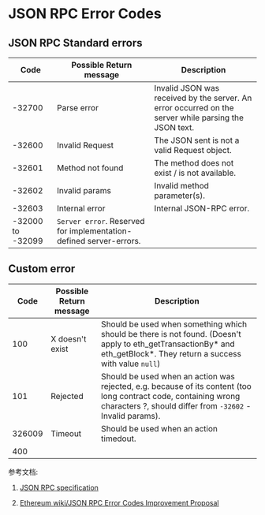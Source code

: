 # JSON RPC Error Codes

## JSON RPC Standard errors

| Code             | Possible Return message                  | Description                              |
| ---------------- | ---------------------------------------- | ---------------------------------------- |
| -32700           | Parse error                              | Invalid JSON was received by the server. An error occurred on the server while parsing the JSON text. |
| -32600           | Invalid Request                          | The JSON sent is not a valid Request object. |
| -32601           | Method not found                         | The method does not exist / is not available. |
| -32602           | Invalid params                           | Invalid method parameter(s).             |
| -32603           | Internal error                           | Internal JSON-RPC error.                 |
| -32000 to -32099 | `Server error`. Reserved for implementation-defined server-errors. |                                          |

## Custom error 

| Code    | Possible Return message | Description |
| --------|-------------------------|-------------|
|100 | X doesn't exist    | Should be used when something which should be there is not found. (Doesn't apply to eth_getTransactionBy* and eth_getBlock*. They return a success with value `null`)
|101 | Rejected           | Should be used when an action was rejected, e.g. because of its content (too long contract code, containing wrong characters ?, should differ from `-32602` - Invalid params).
|326009 | Timeout            | Should be used when an action timedout.
|400 | 

参考文档:
1. [JSON RPC specification](http://www.jsonrpc.org/specification)

2. [Ethereum wiki/JSON RPC Error Codes Improvement Proposal](https://github.com/ethereum/wiki/wiki/JSON-RPC-Error-Codes-Improvement-Proposal)


